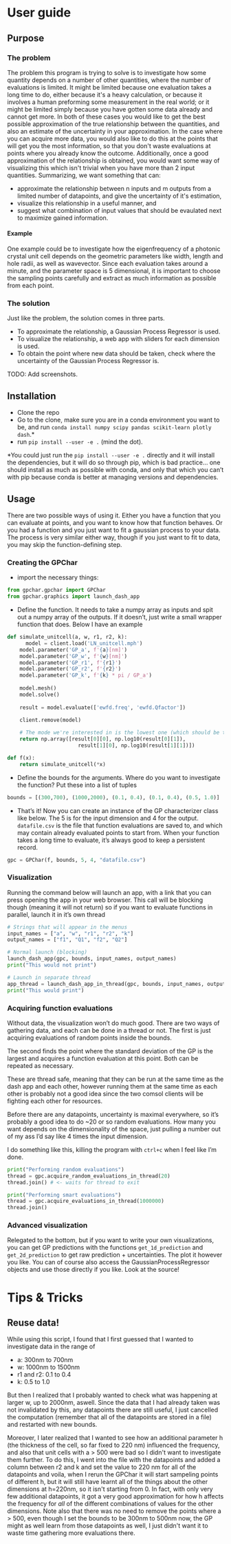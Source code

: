 # User guide

## Purpose

### The problem
The problem this program is trying to solve is to investigate how some quantity depends on a number of other quantities, where the number of evaluations is limited. It might be limited because one evaluation takes a long time to do, either because it's a heavy calculation, or because it involves a human preforming some measurement in the real world; or it might be limited simply because you have gotten some data already and cannot get more. In both of these cases you would like to get the best possible approximation of the true relationship between the quantities, and also an estimate of the uncertainty in your approximation. In the case where you can acquire more data, you would also like to do this at the points that will get you the most information, so that you don't waste evaluations at points where you already know the outcome. Additionally, once a good approximation of the relationship is obtained, you would want some way of visualizing this which isn't trivial when you have more than 2 input quantities. Summarizing, we want something that can:
- approximate the relationship between n inputs and m outputs from a limited number of datapoints, and give the uncertainty of it's estimation,
- visualize this relationship in a useful manner, and
- suggest what combination of input values that should be evaulated next to maximize gained information.

#### Example

One example could be to investigate how the eigenfrequency of a photonic crystal unit cell depends on the geometric parameters like width, length and hole radii, as well as wavevector. Since each evaluation takes around a minute, and the parameter space is 5 dimensional, it is important to choose the sampling points carefully and extract as much information as possible from each point.

### The solution

Just like the problem, the solution comes in three parts.
- To approximate the relationship, a Gaussian Process Regressor is used.
- To visualize the relationship, a web app with sliders for each dimension is used.
- To obtain the point where new data should be taken, check where the uncertainty of the Gaussian Process Regressor is.

TODO: Add screenshots.


## Installation

- Clone the repo
- Go to the clone, make sure you are in a conda environment you want to be, and run `conda install numpy scipy pandas scikit-learn plotly dash`.*
- run `pip install --user -e .`  (mind the dot).

*You could just run the `pip install --user -e .` directly and it will install the dependencies, but it will do so through pip, which is bad practice… one should install as much as possible with conda, and only that which you can’t with pip because conda is better at managing versions and dependencies.

## Usage

There are two possible ways of using it. Either you have a function that you can evaluate at points, and you want to know how that function behaves. Or you had a function and you just want to fit a gaussian process to your data. The process is very similar either way, though if you just want to fit to data, you may skip the function-defining step.

### Creating the GPChar

- import the necessary things:

```python
from gpchar.gpchar import GPChar
from gpchar.graphics import launch_dash_app
```

- Define the function. It needs to take a numpy array as inputs and spit out a numpy array of the outputs. If it doesn’t, just write a small wrapper function that does. Below I have an example

```python
def simulate_unitcell(a, w, r1, r2, k):
	  model = client.load('LN_unitcell.mph')
    model.parameter('GP_a', f'{a}[nm]')
    model.parameter('GP_w', f'{w}[nm]')
    model.parameter('GP_r1', f'{r1}')
    model.parameter('GP_r2', f'{r2}')
    model.parameter('GP_k', f'{k} * pi / GP_a')
    
    model.mesh()
    model.solve()
    
    result = model.evaluate(['ewfd.freq', 'ewfd.Qfactor'])
    
    client.remove(model)

    # The mode we're interested in is the lowest one (which should be the one with the highest Q)
    return np.array([result[0][0], np.log10(result[0][1]),
	                   result[1][0], np.log10(result[1][1])])

def f(x):
    return simulate_unitcell(*x)
```

- Define the bounds for the arguments. Where do you want to investigate the function? Put these into a list of tuples

```python
bounds = [(300,700), (1000,2000), (0.1, 0.4), (0.1, 0.4), (0.5, 1.0)]
```

- That’s it! Now you can create an instance of the GP characterizer class like below. The 5 is for the input dimension and 4 for the output. `datafile.csv` is the file that function evaluations are saved to, and which may contain already evaluated points to start from. When your function takes a long time to evaluate, it’s always good to keep a persistent record.

```python
gpc = GPChar(f, bounds, 5, 4, "datafile.csv")
```

### Visualization

Running the command below will launch an app, with a link that you can press opening the app in your web browser. This call will be blocking though (meaning it will not return) so if you want to evaluate functions in parallel, launch it in it’s own thread

```python
# Strings that will appear in the menus
input_names = ["a", "w", "r1", "r2", "k"]
output_names = ["f1", "Q1", "f2", "Q2"]

# Normal launch (blocking)
launch_dash_app(gpc, bounds, input_names, output_names)
print("This would not print")

# Launch in separate thread
app_thread = launch_dash_app_in_thread(gpc, bounds, input_names, output_names)
print("This would print")

```

### Acquiring function evaluations

Without data, the visualization won’t do much good. There are two ways of gathering data, and each can be done in a thread or not. The first is just acquiring evaluations of random points inside the bounds.

The second finds the point where the standard deviation of the GP is the largest and acquires a function evaluation at this point. Both can be repeated as necessary.

These are thread safe, meaning that they can be run at the same time as the dash app and each other, however running them at the same time as each other is probably not a good idea since the two comsol clients will be fighting each other for resources.

Before there are any datapoints, uncertainty is maximal everywhere, so it’s probably a good idea to do ~20 or so random evaluations. How many you want depends on the dimensionality of the space, just pulling a number out of my ass I’d say like 4 times the input dimension.

I do something like this, killing the program with `ctrl+c` when I feel like I’m done.

```python
print("Performing random evaluations")
thread = gpc.acquire_random_evaluations_in_thread(20)
thread.join() # <- waits for thread to exit

print("Performing smart evaluations")
thread = gpc.acquire_evaluations_in_thread(1000000)
thread.join()
```

### Advanced visualization

Relegated to the bottom, but if you want to write your own visualizations, you can get GP predictions with the functions `get_1d_prediction` and `get_2d_prediction` to get raw prediction + uncertainties. The plot it however you like. You can of course also access the GaussianProcessRegressor objects and use those directly if you like. Look at the source!

# Tips & Tricks

## Reuse data!

While using this script, I found that I first guessed that I wanted to investigate data in the range of
- a: 300nm to 700nm
- w: 1000nm to 1500nm
- r1 and r2: 0.1 to 0.4
- k: 0.5 to 1.0

But then I realized that I probably wanted to check what was happening at larger w, up to 2000nm, aswell. Since the data that I had already taken was not invalidated by this, any datapoints there are still useful, I just cancelled the computation (remember that all of the datapoints are stored in a file) and restarted with new bounds. 

Moreover, I later realized that I wanted to see how an additional parameter h (the thickness of the cell, so far fixed to 220 nm) influenced the frequency, and also that unit cells with a > 500 were bad so I didn't want to investigate them further. To do this, I went into the file with the datapoints and added a column between r2 and k and set the value to 220 nm for all of the datapoints and voila, when I rerun the GPChar it will start sampeling points of different h, but it will still have learnt all of the things about the other dimensions at h=220nm, so it isn't starting from 0. In fact, with only very few additional datapoints, it got a very good approximation for how h affects the frequency for *all* of the different combinations of values for the other dimensions. Note also that there was no need to remove the points where a > 500, even though I set the bounds to be 300nm to 500nm now, the GP might as well learn from those datapoints as well, I just didn't want it to waste time gathering more evaluations there.

